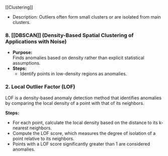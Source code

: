 [[Clustering]]
- Description: Outliers often form small clusters or are isolated from main clusters.

### **8. [[DBSCAN]] (Density-Based Spatial Clustering of Applications with Noise)**

- **Purpose:**  
    Finds anomalies based on density rather than explicit statistical assumptions.
- **Steps:**
    - Identify points in low-density regions as anomalies.


### **2. Local Outlier Factor (LOF)**

LOF is a density-based anomaly detection method that identifies anomalies by comparing the local density of a point with that of its neighbors.

**Steps:**

- For each point, calculate the local density based on the distance to its k-nearest neighbors.
- Compute the LOF score, which measures the degree of isolation of a point relative to its neighbors.
- Points with a LOF score significantly greater than 1 are considered anomalies.